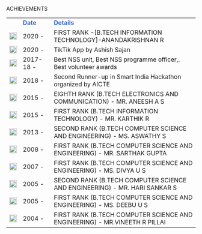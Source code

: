 ACHIEVEMENTS

<table cellpadding="8">
<tr>
<td></td><td style="color:#36C"><strong>Date</strong></td><td style="color:#36C"> <strong>Details</strong></td>
</tr>
<tr><td><img height="20" src="img/trophy.png" style="border:none; border-radius:0%; box-shadow:none;" width="20"/></td><td>2020 -</td><td>FIRST RANK -[B.TECH INFORMATION TECHNOLOGY]-ANANDAKRISHNAN R</td></tr><tr><td><img height="20" src="img/trophy.png" style="border:none; border-radius:0%; box-shadow:none;" width="20"/></td><td>2020 -</td><td>TikTik App by Ashish Sajan</td></tr><tr><td><img height="20" src="img/trophy.png" style="border:none; border-radius:0%; box-shadow:none;" width="20"/></td><td>2017-18 -</td><td>Best NSS unit, Best NSS programme officer,. Best volunteer awards</td></tr><tr><td><img height="20" src="img/trophy.png" style="border:none; border-radius:0%; box-shadow:none;" width="20"/></td><td>2018 -</td><td>Second Runner-up in Smart India Hackathon organized by AICTE</td></tr><tr><td><img height="20" src="img/trophy.png" style="border:none; border-radius:0%; box-shadow:none;" width="20"/></td><td>2015 -</td><td>EIGHTH RANK (B.TECH ELECTRONICS AND COMMUNICATION) - MR. ANEESH A S</td></tr><tr><td><img height="20" src="img/trophy.png" style="border:none; border-radius:0%; box-shadow:none;" width="20"/></td><td>2015 -</td><td>FIRST RANK (B.TECH INFORMATION TECHNOLOGY) - MR. KARTHIK R</td></tr><tr><td><img height="20" src="img/trophy.png" style="border:none; border-radius:0%; box-shadow:none;" width="20"/></td><td>2013 -</td><td>SECOND RANK (B.TECH COMPUTER SCIENCE AND ENGINEERING) - MS. ASWATHY S</td></tr><tr><td><img height="20" src="img/trophy.png" style="border:none; border-radius:0%; box-shadow:none;" width="20"/></td><td>2008 -</td><td>FIRST RANK (B.TECH COMPUTER SCIENCE AND ENGINEERING) - MR. SARTHAK GUPTA</td></tr><tr><td><img height="20" src="img/trophy.png" style="border:none; border-radius:0%; box-shadow:none;" width="20"/></td><td>2007 -</td><td>FIRST RANK (B.TECH COMPUTER SCIENCE AND ENGINEERING) - MS. DIVYA U S</td></tr><tr><td><img height="20" src="img/trophy.png" style="border:none; border-radius:0%; box-shadow:none;" width="20"/></td><td>2005 -</td><td>SECOND RANK (B.TECH COMPUTER SCIENCE AND ENGINEERING) - MR. HARI SANKAR S</td></tr><tr><td><img height="20" src="img/trophy.png" style="border:none; border-radius:0%; box-shadow:none;" width="20"/></td><td>2005 -</td><td>FIRST RANK (B.TECH COMPUTER SCIENCE AND ENGINEERING) - MS. DEEBU U S</td></tr><tr><td><img height="20" src="img/trophy.png" style="border:none; border-radius:0%; box-shadow:none;" width="20"/></td><td>2004 -</td><td>FIRST RANK (B.TECH COMPUTER SCIENCE AND ENGINEERING) - MR.VINEETH R PILLAI</td></tr>
</table>
</div>

